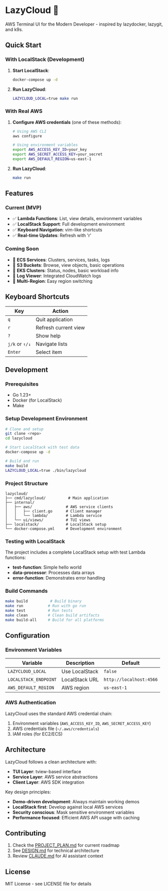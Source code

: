 # LazyCloud 🚀

AWS Terminal UI for the Modern Developer - inspired by lazydocker, lazygit, and k9s.

## Quick Start

### With LocalStack (Development)

1. **Start LocalStack**:
   ```bash
   docker-compose up -d
   ```

2. **Run LazyCloud**:
   ```bash
   LAZYCLOUD_LOCAL=true make run
   ```

### With Real AWS

1. **Configure AWS credentials** (one of these methods):
   ```bash
   # Using AWS CLI
   aws configure
   
   # Using environment variables
   export AWS_ACCESS_KEY_ID=your_key
   export AWS_SECRET_ACCESS_KEY=your_secret
   export AWS_DEFAULT_REGION=us-east-1
   ```

2. **Run LazyCloud**:
   ```bash
   make run
   ```

## Features

### Current (MVP)
- ✅ **Lambda Functions**: List, view details, environment variables
- ✅ **LocalStack Support**: Full development environment
- ✅ **Keyboard Navigation**: vim-like shortcuts
- ✅ **Real-time Updates**: Refresh with 'r'

### Coming Soon
- 🔄 **ECS Services**: Clusters, services, tasks, logs
- 🔄 **S3 Buckets**: Browse, view objects, basic operations
- 🔄 **EKS Clusters**: Status, nodes, basic workload info
- 🔄 **Log Viewer**: Integrated CloudWatch logs
- 🔄 **Multi-Region**: Easy region switching

## Keyboard Shortcuts

| Key | Action |
|-----|--------|
| `q` | Quit application |
| `r` | Refresh current view |
| `?` | Show help |
| `j/k` or `↑/↓` | Navigate lists |
| `Enter` | Select item |

## Development

### Prerequisites
- Go 1.23+
- Docker (for LocalStack)
- Make

### Setup Development Environment
```bash
# Clone and setup
git clone <repo>
cd lazycloud

# Start LocalStack with test data
docker-compose up -d

# Build and run
make build
LAZYCLOUD_LOCAL=true ./bin/lazycloud
```

### Project Structure
```
lazycloud/
├── cmd/lazycloud/          # Main application
├── internal/
│   ├── aws/               # AWS service clients
│   │   ├── client.go      # Client manager
│   │   └── lambda/        # Lambda service
│   └── ui/views/          # TUI views
├── localstack/            # LocalStack setup
└── docker-compose.yml     # Development environment
```

### Testing with LocalStack

The project includes a complete LocalStack setup with test Lambda functions:

- **test-function**: Simple hello world
- **data-processor**: Processes data arrays
- **error-function**: Demonstrates error handling

### Build Commands

```bash
make build          # Build binary
make run           # Run with go run
make test          # Run tests
make clean         # Clean build artifacts
make build-all     # Build for all platforms
```

## Configuration

### Environment Variables

| Variable | Description | Default |
|----------|-------------|---------|
| `LAZYCLOUD_LOCAL` | Use LocalStack | `false` |
| `LOCALSTACK_ENDPOINT` | LocalStack URL | `http://localhost:4566` |
| `AWS_DEFAULT_REGION` | AWS region | `us-east-1` |

### AWS Authentication

LazyCloud uses the standard AWS credential chain:
1. Environment variables (`AWS_ACCESS_KEY_ID`, `AWS_SECRET_ACCESS_KEY`)
2. AWS credentials file (`~/.aws/credentials`)
3. IAM roles (for EC2/ECS)

## Architecture

LazyCloud follows a clean architecture with:
- **TUI Layer**: tview-based interface
- **Service Layer**: AWS service abstractions
- **Client Layer**: AWS SDK integration

Key design principles:
- **Demo-driven development**: Always maintain working demos
- **LocalStack first**: Develop against local AWS services
- **Security conscious**: Mask sensitive environment variables
- **Performance focused**: Efficient AWS API usage with caching

## Contributing

1. Check the [PROJECT_PLAN.md](PROJECT_PLAN.md) for current roadmap
2. See [DESIGN.md](DESIGN.md) for technical architecture
3. Review [CLAUDE.md](CLAUDE.md) for AI assistant context

## License

MIT License - see LICENSE file for details